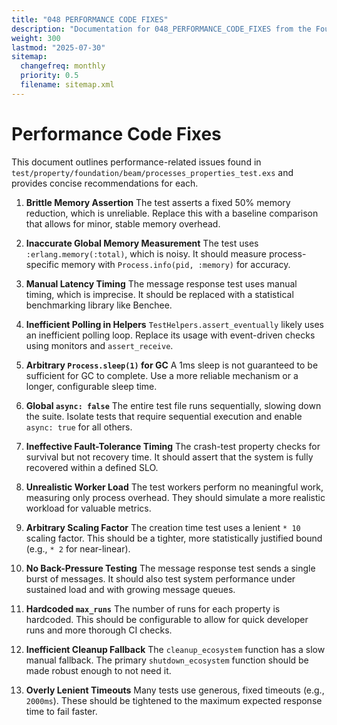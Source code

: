 ```yaml
---
title: "048 PERFORMANCE CODE FIXES"
description: "Documentation for 048_PERFORMANCE_CODE_FIXES from the Foundation repository."
weight: 300
lastmod: "2025-07-30"
sitemap:
  changefreq: monthly
  priority: 0.5
  filename: sitemap.xml
---
```


# Performance Code Fixes

This document outlines performance-related issues found in `test/property/foundation/beam/processes_properties_test.exs` and provides concise recommendations for each.

1.  **Brittle Memory Assertion**
    The test asserts a fixed 50% memory reduction, which is unreliable. Replace this with a baseline comparison that allows for minor, stable memory overhead.

2.  **Inaccurate Global Memory Measurement**
    The test uses `:erlang.memory(:total)`, which is noisy. It should measure process-specific memory with `Process.info(pid, :memory)` for accuracy.

3.  **Manual Latency Timing**
    The message response test uses manual timing, which is imprecise. It should be replaced with a statistical benchmarking library like Benchee.

4.  **Inefficient Polling in Helpers**
    `TestHelpers.assert_eventually` likely uses an inefficient polling loop. Replace its usage with event-driven checks using monitors and `assert_receive`.

5.  **Arbitrary `Process.sleep(1)` for GC**
    A 1ms sleep is not guaranteed to be sufficient for GC to complete. Use a more reliable mechanism or a longer, configurable sleep time.

6.  **Global `async: false`**
    The entire test file runs sequentially, slowing down the suite. Isolate tests that require sequential execution and enable `async: true` for all others.

7.  **Ineffective Fault-Tolerance Timing**
    The crash-test property checks for survival but not recovery time. It should assert that the system is fully recovered within a defined SLO.

8.  **Unrealistic Worker Load**
    The test workers perform no meaningful work, measuring only process overhead. They should simulate a more realistic workload for valuable metrics.

9.  **Arbitrary Scaling Factor**
    The creation time test uses a lenient `* 10` scaling factor. This should be a tighter, more statistically justified bound (e.g., `* 2` for near-linear).

10. **No Back-Pressure Testing**
    The message response test sends a single burst of messages. It should also test system performance under sustained load and with growing message queues.

11. **Hardcoded `max_runs`**
    The number of runs for each property is hardcoded. This should be configurable to allow for quick developer runs and more thorough CI checks.

12. **Inefficient Cleanup Fallback**
    The `cleanup_ecosystem` function has a slow manual fallback. The primary `shutdown_ecosystem` function should be made robust enough to not need it.

13. **Overly Lenient Timeouts**
    Many tests use generous, fixed timeouts (e.g., `2000ms`). These should be tightened to the maximum expected response time to fail faster.